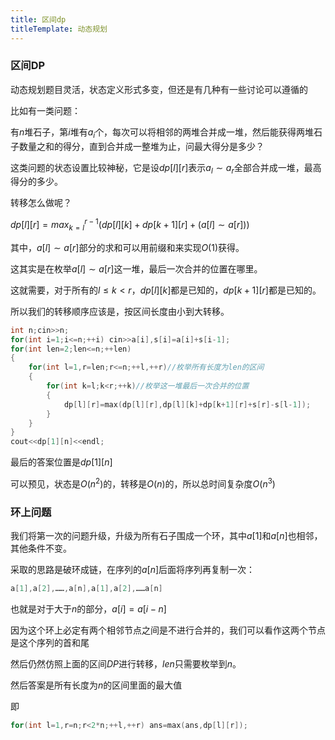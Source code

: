 ```yaml
---
title: 区间dp
titleTemplate: 动态规划
---
```


### 区间DP

动态规划题目灵活，状态定义形式多变，但还是有几种有一些讨论可以遵循的

比如有一类问题：

有$n$堆石子，第$i$堆有$a_i$个，每次可以将相邻的两堆合并成一堆，然后能获得两堆石子数量之和的得分，直到合并成一整堆为止，问最大得分是多少？

这类问题的状态设置比较神秘，它是设$dp[l][r]$表示$a_l\sim a_r$全部合并成一堆，最高得分的多少。

转移怎么做呢？

$dp[l][r]=max_{k=l}^{r-1}(dp[l][k]+dp[k+1][r]+(a[l]\sim a[r]))$

其中，$a[l]\sim a[r]$部分的求和可以用前缀和来实现$O(1)$获得。

这其实是在枚举$a[l]\sim a[r]$这一堆，最后一次合并的位置在哪里。

这就需要，对于所有的$l\leq k<r$，$dp[l][k]$都是已知的，$dp[k+1][r]$都是已知的。

所以我们的转移顺序应该是，按区间长度由小到大转移。

```cpp
int n;cin>>n;
for(int i=1;i<=n;++i) cin>>a[i],s[i]=a[i]+s[i-1];
for(int len=2;len<=n;++len)
{
	for(int l=1,r=len;r<=n;++l,++r)//枚举所有长度为len的区间
    {
        for(int k=l;k<r;++k)//枚举这一堆最后一次合并的位置
        {
            dp[l][r]=max(dp[l][r],dp[l][k]+dp[k+1][r]+s[r]-s[l-1]);
        }
    }
}
cout<<dp[1][n]<<endl;
```

最后的答案位置是$dp[1][n]$

可以预见，状态是$O(n^2)$的，转移是$O(n)$的，所以总时间复杂度$O(n^3)$

### 环上问题

我们将第一次的问题升级，升级为所有石子围成一个环，其中$a[1]$和$a[n]$也相邻，其他条件不变。

采取的思路是破环成链，在序列的$a[n]$后面将序列再复制一次：

```cpp
a[1],a[2],……,a[n],a[1],a[2],……a[n]
```

也就是对于大于$n$的部分，$a[i]=a[i-n]$

因为这个环上必定有两个相邻节点之间是不进行合并的，我们可以看作这两个节点是这个序列的首和尾

然后仍然仿照上面的区间$DP$进行转移，$len$只需要枚举到$n$。

然后答案是所有长度为$n$的区间里面的最大值

即

```cpp
for(int l=1,r=n;r<2*n;++l,++r) ans=max(ans,dp[l][r]);
```

​             